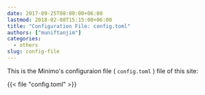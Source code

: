 ```yaml
---
date: 2017-09-25T08:00:00+06:00
lastmod: 2018-02-08T15:15:00+06:00
title: "Configuration File: config.toml"
authors: ["muniftanjim"]
categories:
  - others
slug: config-file
---
```


This is the Minimo's configuraion file ( `config.toml` ) file of this site:

{{< file "config.toml" >}}
